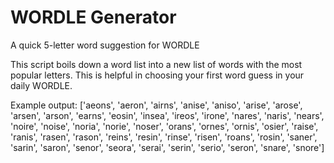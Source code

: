 # WORDLE Generator
A quick 5-letter word suggestion for WORDLE

This script boils down a word list into a new list of words with the most popular letters. This is helpful in choosing your first word guess in your daily WORDLE.

Example output:
['aeons',
 'aeron',
 'airns',
 'anise',
 'aniso',
 'arise',
 'arose',
 'arsen',
 'arson',
 'earns',
 'eosin',
 'insea',
 'ireos',
 'irone',
 'nares',
 'naris',
 'nears',
 'noire',
 'noise',
 'noria',
 'norie',
 'noser',
 'orans',
 'ornes',
 'ornis',
 'osier',
 'raise',
 'ranis',
 'rasen',
 'rason',
 'reins',
 'resin',
 'rinse',
 'risen',
 'roans',
 'rosin',
 'saner',
 'sarin',
 'saron',
 'senor',
 'seora',
 'serai',
 'serin',
 'serio',
 'seron',
 'snare',
 'snore']
